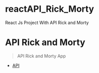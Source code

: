 # reactAPI_Rick_Morty

React Js Project With  API Rick and Morty

# API Rick and Morty

> API Rick and Morty App

- [API](https://rickandmortyapi.com/)
